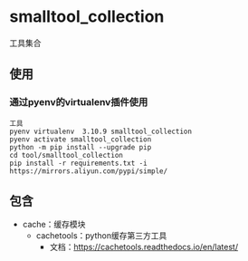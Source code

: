 # smalltool_collection

工具集合

## 使用

### 通过pyenv的virtualenv插件使用

    工具
    pyenv virtualenv  3.10.9 smalltool_collection
    pyenv activate smalltool_collection
    python -m pip install --upgrade pip
    cd tool/smalltool_collection
    pip install -r requirements.txt -i https://mirrors.aliyun.com/pypi/simple/

## 包含

- cache：缓存模块
  - cachetools：python缓存第三方工具
      - 文档：https://cachetools.readthedocs.io/en/latest/
